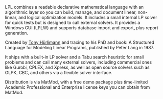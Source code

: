 LPL combines a readable declarative mathematical language with an algorithmic layer so you can build, manage, and document linear, non-linear, and logical optimization models. It includes a small internal LP solver for quick tests but is designed to call external solvers. It provides a Windows GUI (LPLW) and supports database import and export, plus report generation.

Created by [Tony Hürlimann](https://www.linkedin.com/in/tony-h%C3%BCrlimann-968774108/) and tracing to his PhD and book: A Structured Language for Modeling Linear Programs, published by Peter Lang in 1987.

It ships with a built-in LP solver and a Tabu search heuristic for small problems and can call many external solvers, including commercial ones like Gurobi, CPLEX, and Xpress, as well as open source solvers such as GLPK, CBC, and others via a flexible solver interface.

Distribution is via MatMod, with a free demo package plus time-limited Academic Professional and Enterprise license keys you can obtain from MatMod.

